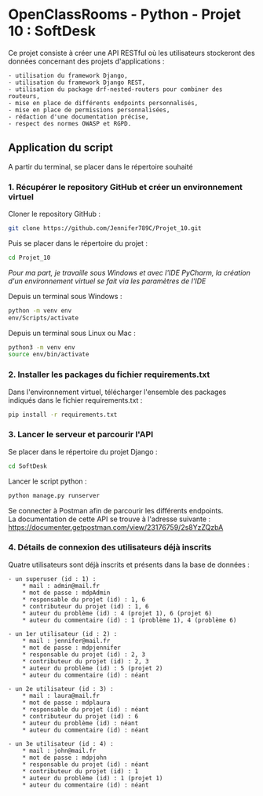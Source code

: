 # OpenClassRooms - Python - Projet 10 : SoftDesk

Ce projet consiste à créer une API RESTful où les utilisateurs stockeront des 
données concernant des projets d'applications :  
<!-- 2 espaces à la fin de la ligne pour un saut de ligne -->
	- utilisation du framework Django,
	- utilisation du framework Django REST,
    - utilisation du package drf-nested-routers pour combiner des routeurs,
	- mise en place de différents endpoints personnalisés,  
	- mise en place de permissions personnalisées,  
    - rédaction d'une documentation précise,  
    - respect des normes OWASP et RGPD.


## Application du script

A partir du terminal, se placer dans le répertoire souhaité

### 1. Récupérer le repository GitHub et créer un environnement virtuel

Cloner le repository GitHub :
```bash
git clone https://github.com/Jennifer789C/Projet_10.git
```
Puis se placer dans le répertoire du projet :
```bash
cd Projet_10
```
*Pour ma part, je travaille sous Windows et avec l'IDE PyCharm, la création d'un environnement virtuel se fait via les paramètres de l'IDE*

Depuis un terminal sous Windows :
```bash
python -m venv env
env/Scripts/activate
```

Depuis un terminal sous Linux ou Mac :
```bash
python3 -m venv env
source env/bin/activate
```

### 2. Installer les packages du fichier requirements.txt

Dans l'environnement virtuel, télécharger l'ensemble des packages indiqués 
dans le fichier requirements.txt :
```bash
pip install -r requirements.txt
```

### 3. Lancer le serveur et parcourir l'API

Se placer dans le répertoire du projet Django :
```bash
cd SoftDesk
```
Lancer le script python :
```bash
python manage.py runserver
```
Se connecter à Postman afin de parcourir les différents endpoints.  
La documentation de cette API se trouve à l'adresse suivante :  
https://documenter.getpostman.com/view/23176759/2s8YzZQzbA

### 4. Détails de connexion des utilisateurs déjà inscrits

Quatre utilisateurs sont déjà inscrits et présents dans la base de données :  

    - un superuser (id : 1) : 
        * mail : admin@mail.fr  
        * mot de passe : mdpAdmin  
        * responsable du projet (id) : 1, 6
        * contributeur du projet (id) : 1, 6
        * auteur du problème (id) : 4 (projet 1), 6 (projet 6)
        * auteur du commentaire (id) : 1 (problème 1), 4 (problème 6)

    - un 1er utilisateur (id : 2) :  
        * mail : jennifer@mail.fr  
        * mot de passe : mdpjennifer  
        * responsable du projet (id) : 2, 3
        * contributeur du projet (id) : 2, 3
        * auteur du problème (id) : 5 (projet 2)
        * auteur du commentaire (id) : néant

    - un 2e utilisateur (id : 3) :  
        * mail : laura@mail.fr  
        * mot de passe : mdplaura 
        * responsable du projet (id) : néant
        * contributeur du projet (id) : 6
        * auteur du problème (id) : néant
        * auteur du commentaire (id) : néant 

    - un 3e utilisateur (id : 4) :  
        * mail : john@mail.fr  
        * mot de passe : mdpjohn
        * responsable du projet (id) : néant
        * contributeur du projet (id) : 1
        * auteur du problème (id) : 1 (projet 1)
        * auteur du commentaire (id) : néant